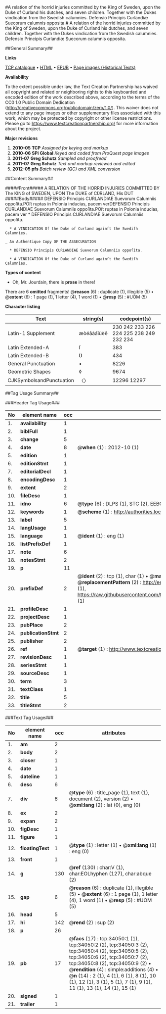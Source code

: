 #A relation of the horrid injuries committed by the King of Sweden, upon the Duke of Curland his dutches, and seven children. Together with the Dukes vindication from the Swedish calumnies. Defensio Principis Curlandiæ Suecorum calumnis opposita.#
A relation of the horrid injuries committed by the King of Sweden, upon the Duke of Curland his dutches, and seven children. Together with the Dukes vindication from the Swedish calumnies.
Defensio Principis Curlandiæ Suecorum calumnis opposita.

##General Summary##

**Links**

[TCP catalogue](http://www.ota.ox.ac.uk/tcp/)  • 
[HTML](http://tei.it.ox.ac.uk/tcp/Texts-HTML/free/A58/A58445.html)  • 
[EPUB](http://tei.it.ox.ac.uk/tcp/Texts-EPUB/free/A58/A58445.epub) • 
[Page images (Historical Texts)](https://historicaltexts.jisc.ac.uk/eebo-99829609e)

**Availability**

To the extent possible under law, the Text Creation Partnership has waived all copyright and related or neighboring rights to this keyboarded and encoded edition of the work described above, according to the terms of the CC0 1.0 Public Domain Dedication (http://creativecommons.org/publicdomain/zero/1.0/). This waiver does not extend to any page images or other supplementary files associated with this work, which may be protected by copyright or other license restrictions. Please go to https://www.textcreationpartnership.org/ for more information about the project.

**Major revisions**

1. __2010-05__ __TCP__ *Assigned for keying and markup*
1. __2010-06__ __SPi Global__ *Keyed and coded from ProQuest page images*
1. __2011-07__ __Greg Schutz__ *Sampled and proofread*
1. __2011-07__ __Greg Schutz__ *Text and markup reviewed and edited*
1. __2012-05__ __pfs__ *Batch review (QC) and XML conversion*

##Content Summary##

#####Front#####
A RELATION OF THE HORRID INJURIES COMMITTED BY The KING of SWEDEN, UPON The DUKE of CƲRLAND, His DUT
#####Body#####
DEFENSIO Principis CURLANDIAE Suevorum Calumniis oppoſita.POſt ruptas in Polonia inducias, pacem verDEFENSIO Principis CURLANDIAE Suevorum Calumniis oppoſita.POſt ruptas in Polonia inducias, pacem ver
      * DEFENSIO Principis CURLANDIAE Suevorum Calumniis oppoſita.

      * A VINDICATION Of the Duke of Curland againſt the Swediſh Calumnies.

    _ An Authentique Copy OF THE ASSECURATION

      * DEFENSIO Principis CURLANDIAE Suevorum Calumniis oppoſita.

      * A VINDICATION Of the Duke of Curland againſt the Swediſh Calumnies.

**Types of content**

  * Oh, Mr. Jourdain, there is **prose** in there!

There are 6 **omitted** fragments! 
 @__reason__ (6) : duplicate (1), illegible (5)  •  @__extent__ (6) : 1 page (1), 1 letter (4), 1 word (1)  •  @__resp__ (5) : #UOM (5)

**Character listing**


|Text|string(s)|codepoint(s)|
|---|---|---|
|Latin-1 Supplement|æòéâàáîùèê|230 242 233 226 224 225 238 249 232 234|
|Latin Extended-A|ſ|383|
|Latin Extended-B|Ʋ|434|
|General Punctuation|•|8226|
|Geometric Shapes|◊|9674|
|CJKSymbolsandPunctuation|〈〉|12296 12297|

##Tag Usage Summary##

###Header Tag Usage###

|No|element name|occ|attributes|
|---|---|---|---|
|1.|__availability__|1||
|2.|__biblFull__|1||
|3.|__change__|5||
|4.|__date__|8| @__when__ (1) : 2012-10 (1)|
|5.|__edition__|1||
|6.|__editionStmt__|1||
|7.|__editorialDecl__|1||
|8.|__encodingDesc__|1||
|9.|__extent__|2||
|10.|__fileDesc__|1||
|11.|__idno__|6| @__type__ (6) : DLPS (1), STC (2), EEBO-CITATION (1), PROQUEST (1), VID (1)|
|12.|__keywords__|1| @__scheme__ (1) : http://authorities.loc.gov/ (1)|
|13.|__label__|5||
|14.|__langUsage__|1||
|15.|__language__|1| @__ident__ (1) : eng (1)|
|16.|__listPrefixDef__|1||
|17.|__note__|6||
|18.|__notesStmt__|2||
|19.|__p__|11||
|20.|__prefixDef__|2| @__ident__ (2) : tcp (1), char (1)  •  @__matchPattern__ (2) : ([0-9\-]+):([0-9IVX]+) (1), (.+) (1)  •  @__replacementPattern__ (2) : http://eebo.chadwyck.com/downloadtiff?vid=$1&page=$2 (1), https://raw.githubusercontent.com/textcreationpartnership/Texts/master/tcpchars.xml#$1 (1)|
|21.|__profileDesc__|1||
|22.|__projectDesc__|1||
|23.|__pubPlace__|2||
|24.|__publicationStmt__|2||
|25.|__publisher__|2||
|26.|__ref__|1| @__target__ (1) : http://www.textcreationpartnership.org/docs/. (1)|
|27.|__revisionDesc__|1||
|28.|__seriesStmt__|1||
|29.|__sourceDesc__|1||
|30.|__term__|3||
|31.|__textClass__|1||
|32.|__title__|5||
|33.|__titleStmt__|2||


###Text Tag Usage###

|No|element name|occ|attributes|
|---|---|---|---|
|1.|__am__|2||
|2.|__body__|2||
|3.|__closer__|1||
|4.|__date__|1||
|5.|__dateline__|1||
|6.|__desc__|6||
|7.|__div__|6| @__type__ (6) : title_page (1), text (1), document (2), version (2)  •  @__xml:lang__ (2) : lat (0), eng (0)|
|8.|__ex__|2||
|9.|__expan__|2||
|10.|__figDesc__|1||
|11.|__figure__|1||
|12.|__floatingText__|1| @__type__ (1) : letter (1)  •  @__xml:lang__ (1) : eng (0)|
|13.|__front__|1||
|14.|__g__|130| @__ref__ (130) : char:V (1), char:EOLhyphen (127), char:abque (2)|
|15.|__gap__|6| @__reason__ (6) : duplicate (1), illegible (5)  •  @__extent__ (6) : 1 page (1), 1 letter (4), 1 word (1)  •  @__resp__ (5) : #UOM (5)|
|16.|__head__|5||
|17.|__hi__|142| @__rend__ (2) : sup (2)|
|18.|__p__|26||
|19.|__pb__|17| @__facs__ (17) : tcp:34050:1 (1), tcp:34050:2 (2), tcp:34050:3 (2), tcp:34050:4 (2), tcp:34050:5 (2), tcp:34050:6 (2), tcp:34050:7 (2), tcp:34050:8 (2), tcp:34050:9 (2)  •  @__rendition__ (4) : simple:additions (4)  •  @__n__ (14) : 2 (1), 4 (1), 6 (1), 8 (1), 10 (1), 12 (1), 3 (1), 5 (1), 7 (1), 9 (1), 11 (1), 13 (1), 14 (1), 15 (1)|
|20.|__signed__|1||
|21.|__trailer__|1||
